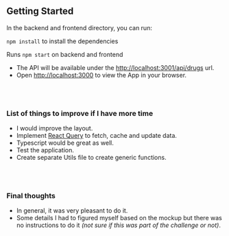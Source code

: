 ## Getting Started

In the backend and frontend directory, you can run:

`npm install` to install the dependencies

Runs `npm start` on backend and frontend

- The API will be available under the [http://localhost:3001/api/drugs](http://localhost:3001/api/drugs) url.
- Open [http://localhost:3000](http://localhost:3000) to view the App in your browser.
<br/>
<br/>

### List of things to improve if I have more time

- I would improve the layout.
- Implement [React Query](https://react-query.tanstack.com/) to fetch, cache and update data.
- Typescript would be great as well.
- Test the application.
- Create separate Utils file to create generic functions.
<br/>
<br/>

### Final thoughts

- In general, it was very pleasant to do it.
- Some details I had to figured myself based on the mockup but there was no instructions to do it <em>(not sure if this was part of the challenge or not)</em>.
